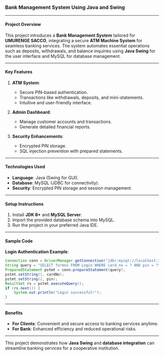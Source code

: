 ### **Bank Management System Using Java and Swing**

---

#### **Project Overview**  
This project introduces a **Bank Management System** tailored for **UMURENGE SACCO**, integrating a secure **ATM Machine System** for seamless banking services. The system automates essential operations such as deposits, withdrawals, and balance inquiries using **Java Swing** for the user interface and MySQL for database management.  

---

#### **Key Features**  
1. **ATM System**:  
   - Secure PIN-based authentication.  
   - Transactions like withdrawals, deposits, and mini-statements.  
   - Intuitive and user-friendly interface.  

2. **Admin Dashboard**:  
   - Manage customer accounts and transactions.  
   - Generate detailed financial reports.  

3. **Security Enhancements**:  
   - Encrypted PIN storage.  
   - SQL injection prevention with prepared statements.  

---

#### **Technologies Used**  
- **Language**: Java (Swing for GUI).  
- **Database**: MySQL (JDBC for connectivity).  
- **Security**: Encrypted PIN storage and session management.  

---

#### **Setup Instructions**  
1. Install **JDK 8+** and **MySQL Server**.  
2. Import the provided database schema into MySQL.  
3. Run the project in your preferred Java IDE.  

---

#### **Sample Code**  

**Login Authentication Example**:  
```java
Connection conn = DriverManager.getConnection("jdbc:mysql://localhost:3306/BankDB", "root", "password");
String query = "SELECT formno FROM Login WHERE card_no = ? AND pin = ?";
PreparedStatement pstmt = conn.prepareStatement(query);
pstmt.setString(1, cardNo);
pstmt.setString(2, pin);
ResultSet rs = pstmt.executeQuery();
if (rs.next()) {
    System.out.println("Login successful!");
}
```

---

#### **Benefits**  
- **For Clients**: Convenient and secure access to banking services anytime.  
- **For Bank**: Enhanced efficiency and reduced operational risks.  

--- 

This project demonstrates how **Java Swing** and **database integration** can streamline banking services for a cooperative institution.
